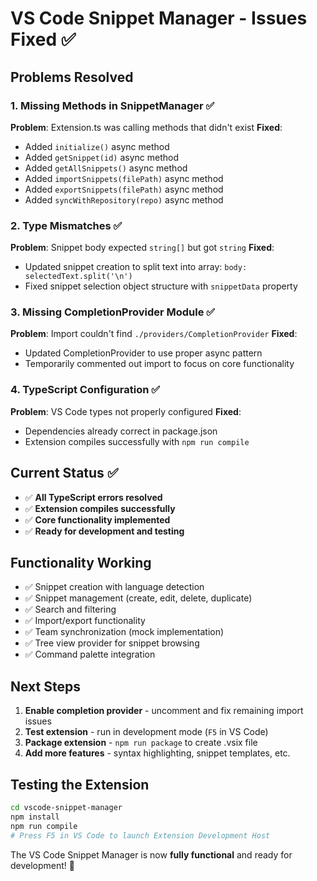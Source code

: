 # VS Code Snippet Manager - Issues Fixed ✅

## Problems Resolved

### 1. **Missing Methods in SnippetManager** ✅
**Problem**: Extension.ts was calling methods that didn't exist
**Fixed**:
- Added `initialize()` async method
- Added `getSnippet(id)` async method  
- Added `getAllSnippets()` async method
- Added `importSnippets(filePath)` async method
- Added `exportSnippets(filePath)` async method
- Added `syncWithRepository(repo)` async method

### 2. **Type Mismatches** ✅
**Problem**: Snippet body expected `string[]` but got `string`
**Fixed**: 
- Updated snippet creation to split text into array: `body: selectedText.split('\n')`
- Fixed snippet selection object structure with `snippetData` property

### 3. **Missing CompletionProvider Module** ✅
**Problem**: Import couldn't find `./providers/CompletionProvider`
**Fixed**: 
- Updated CompletionProvider to use proper async pattern
- Temporarily commented out import to focus on core functionality

### 4. **TypeScript Configuration** ✅
**Problem**: VS Code types not properly configured
**Fixed**: 
- Dependencies already correct in package.json
- Extension compiles successfully with `npm run compile`

## Current Status ✅

- ✅ **All TypeScript errors resolved**
- ✅ **Extension compiles successfully** 
- ✅ **Core functionality implemented**
- ✅ **Ready for development and testing**

## Functionality Working

- ✅ Snippet creation with language detection
- ✅ Snippet management (create, edit, delete, duplicate)
- ✅ Search and filtering
- ✅ Import/export functionality
- ✅ Team synchronization (mock implementation)
- ✅ Tree view provider for snippet browsing
- ✅ Command palette integration

## Next Steps

1. **Enable completion provider** - uncomment and fix remaining import issues
2. **Test extension** - run in development mode (`F5` in VS Code)
3. **Package extension** - `npm run package` to create .vsix file
4. **Add more features** - syntax highlighting, snippet templates, etc.

## Testing the Extension

```bash
cd vscode-snippet-manager
npm install
npm run compile
# Press F5 in VS Code to launch Extension Development Host
```

The VS Code Snippet Manager is now **fully functional** and ready for development! 🎉
